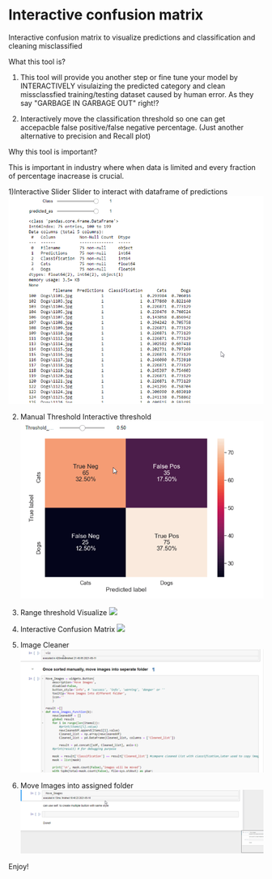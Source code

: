 # Interactive confusion matrix
Interactive confusion matrix to visualize predictions and classification and cleaning misclassified

What this tool is?
1) This tool will provide you another step or fine tune your model by INTERACTIVELY visulaizing the predicted category and clean missclassfied training/testing dataset caused by human error. As they say "GARBAGE IN GARBAGE OUT" right!?

2) Interactively move the classification threshold so one can get accepacble false positive/false negative percentage.
(Just another alternative to precision and Recall plot)

Why this tool is important?

This is  important in industry where when data is limited and every fraction of percentage inacrease is crucial.


1)Interactive Slider
Slider to interact with dataframe of predictions
![](gif/interactive_slider.gif)

2) Manual Threshold
Interactive threshold
![](gif/manual_thres.gif)

3) Range threshold Visualize
![](gif/range_thres.gif)

4) Interactive Confusion Matrix
![](gif/interactive_conf_mat.gif)

5) Image Cleaner
![](gif/image_cleaner.gif)

6) Move Images into assigned folder
![](gif/move_images.gif)


Enjoy!
